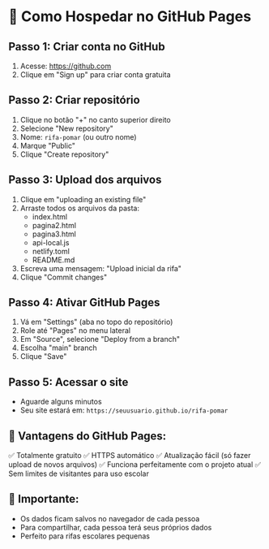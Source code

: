 # 🚀 Como Hospedar no GitHub Pages

## Passo 1: Criar conta no GitHub
1. Acesse: https://github.com
2. Clique em "Sign up" para criar conta gratuita

## Passo 2: Criar repositório
1. Clique no botão "+" no canto superior direito
2. Selecione "New repository"
3. Nome: `rifa-pomar` (ou outro nome)
4. Marque "Public"
5. Clique "Create repository"

## Passo 3: Upload dos arquivos
1. Clique em "uploading an existing file"
2. Arraste todos os arquivos da pasta:
   - index.html
   - pagina2.html
   - pagina3.html
   - api-local.js
   - netlify.toml
   - README.md
3. Escreva uma mensagem: "Upload inicial da rifa"
4. Clique "Commit changes"

## Passo 4: Ativar GitHub Pages
1. Vá em "Settings" (aba no topo do repositório)
2. Role até "Pages" no menu lateral
3. Em "Source", selecione "Deploy from a branch"
4. Escolha "main" branch
5. Clique "Save"

## Passo 5: Acessar o site
- Aguarde alguns minutos
- Seu site estará em: `https://seuusuario.github.io/rifa-pomar`

## 🎯 Vantagens do GitHub Pages:
✅ Totalmente gratuito
✅ HTTPS automático
✅ Atualização fácil (só fazer upload de novos arquivos)
✅ Funciona perfeitamente com o projeto atual
✅ Sem limites de visitantes para uso escolar

## 📱 Importante:
- Os dados ficam salvos no navegador de cada pessoa
- Para compartilhar, cada pessoa terá seus próprios dados
- Perfeito para rifas escolares pequenas
